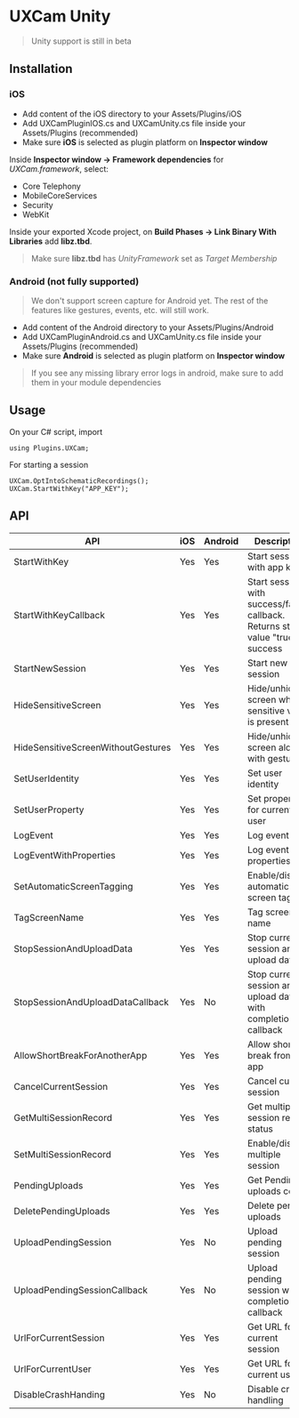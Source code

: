 # UXCam Unity
>Unity support is still in beta

## Installation

### iOS

- Add content of the iOS directory to your Assets/Plugins/iOS
- Add UXCamPluginIOS.cs and UXCamUnity.cs file inside your Assets/Plugins (recommended)
- Make sure **iOS** is selected as plugin platform on **Inspector window**

Inside **Inspector window -> Framework dependencies** for *UXCam.framework*, select: 
- Core Telephony
- MobileCoreServices
- Security
- WebKit

Inside your exported Xcode project, on **Build Phases -> Link Binary With Libraries** add **libz.tbd**.
>Make sure **libz.tbd** has *UnityFramework* set as *Target Membership*

### Android (not fully supported)
>We don't support screen capture for Android yet. The rest of the features like gestures, events, etc. will still work.

- Add content of the Android directory to your Assets/Plugins/Android
- Add UXCamPluginAndroid.cs and UXCamUnity.cs file inside your Assets/Plugins (recommended)
- Make sure **Android** is selected as plugin platform on **Inspector window**
>If you see any missing library error logs in android, make sure to add them in your module dependencies

## Usage
On your C# script, import
```
using Plugins.UXCam;
```

For starting a session
```
UXCam.OptIntoSchematicRecordings();
UXCam.StartWithKey("APP_KEY");
```

## API
API | iOS | Android | Description
----|----|----|----
StartWithKey | Yes | Yes | Start session with app key
StartWithKeyCallback | Yes | Yes | Start session with success/failure callback. Returns string value "true" on success
StartNewSession | Yes | Yes | Start new session
HideSensitiveScreen | Yes | Yes | Hide/unhide screen while sensitive view is present
HideSensitiveScreenWithoutGestures | Yes | Yes | Hide/unhide screen along with gestures
SetUserIdentity| Yes | Yes |Set user identity
SetUserProperty | Yes | Yes | Set property for current user
LogEvent | Yes | Yes| Log event
LogEventWithProperties |Yes | Yes | Log event with properties
SetAutomaticScreenTagging | Yes | Yes | Enable/disable automatic screen tagging
TagScreenName | Yes | Yes | Tag screen name
StopSessionAndUploadData | Yes | Yes | Stop current session and upload data
StopSessionAndUploadDataCallback| Yes | No | Stop current session and upload data with completion callback
AllowShortBreakForAnotherApp | Yes | Yes | Allow short break from app
CancelCurrentSession | Yes | Yes | Cancel current session
GetMultiSessionRecord | Yes | Yes | Get multiple session record status
SetMultiSessionRecord | Yes | Yes | Enable/disable multiple session 
PendingUploads | Yes | Yes | Get Pending uploads count
DeletePendingUploads | Yes | Yes | Delete pending uploads
UploadPendingSession | Yes | No | Upload pending session
UploadPendingSessionCallback | Yes | No | Upload pending session with completion callback
UrlForCurrentSession | Yes | Yes | Get URL for current session
UrlForCurrentUser | Yes | Yes | Get URL for current user
DisableCrashHanding | Yes | No | Disable crash handling
